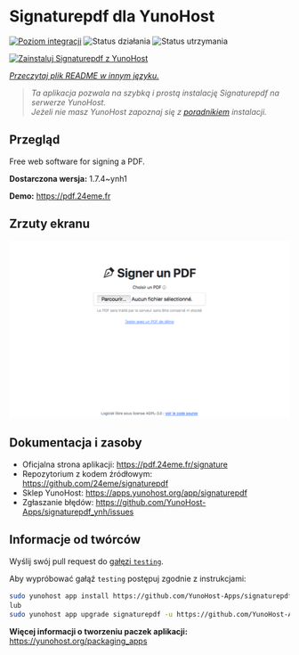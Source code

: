 <!--
To README zostało automatycznie wygenerowane przez <https://github.com/YunoHost/apps/tree/master/tools/readme_generator>
Nie powinno być ono edytowane ręcznie.
-->

# Signaturepdf dla YunoHost

[![Poziom integracji](https://apps.yunohost.org/badge/integration/signaturepdf)](https://ci-apps.yunohost.org/ci/apps/signaturepdf/)
![Status działania](https://apps.yunohost.org/badge/state/signaturepdf)
![Status utrzymania](https://apps.yunohost.org/badge/maintained/signaturepdf)

[![Zainstaluj Signaturepdf z YunoHost](https://install-app.yunohost.org/install-with-yunohost.svg)](https://install-app.yunohost.org/?app=signaturepdf)

*[Przeczytaj plik README w innym języku.](./ALL_README.md)*

> *Ta aplikacja pozwala na szybką i prostą instalację Signaturepdf na serwerze YunoHost.*  
> *Jeżeli nie masz YunoHost zapoznaj się z [poradnikiem](https://yunohost.org/install) instalacji.*

## Przegląd

Free web software for signing a PDF.

**Dostarczona wersja:** 1.7.4~ynh1

**Demo:** <https://pdf.24eme.fr>

## Zrzuty ekranu

![Zrzut ekranu z Signaturepdf](./doc/screenshots/screenshot.png)

## Dokumentacja i zasoby

- Oficjalna strona aplikacji: <https://pdf.24eme.fr/signature>
- Repozytorium z kodem źródłowym: <https://github.com/24eme/signaturepdf>
- Sklep YunoHost: <https://apps.yunohost.org/app/signaturepdf>
- Zgłaszanie błędów: <https://github.com/YunoHost-Apps/signaturepdf_ynh/issues>

## Informacje od twórców

Wyślij swój pull request do [gałęzi `testing`](https://github.com/YunoHost-Apps/signaturepdf_ynh/tree/testing).

Aby wypróbować gałąź `testing` postępuj zgodnie z instrukcjami:

```bash
sudo yunohost app install https://github.com/YunoHost-Apps/signaturepdf_ynh/tree/testing --debug
lub
sudo yunohost app upgrade signaturepdf -u https://github.com/YunoHost-Apps/signaturepdf_ynh/tree/testing --debug
```

**Więcej informacji o tworzeniu paczek aplikacji:** <https://yunohost.org/packaging_apps>
